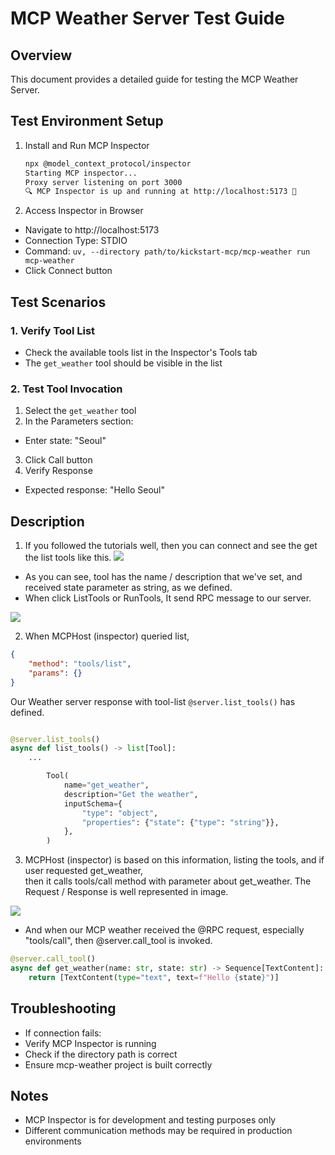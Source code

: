 # MCP Weather Server Test Guide

## Overview

This document provides a detailed guide for testing the MCP Weather Server.

## Test Environment Setup

1. Install and Run MCP Inspector
   ```bash
   npx @model_context_protocol/inspector
   Starting MCP inspector...
   Proxy server listening on port 3000
   🔍 MCP Inspector is up and running at http://localhost:5173 🚀
   ```

2. Access Inspector in Browser
- Navigate to http://localhost:5173
- Connection Type: STDIO
- Command: `uv, --directory path/to/kickstart-mcp/mcp-weather run mcp-weather`
- Click Connect button

## Test Scenarios

### 1. Verify Tool List
- Check the available tools list in the Inspector's Tools tab
- The `get_weather` tool should be visible in the list

### 2. Test Tool Invocation
1. Select the `get_weather` tool
2. In the Parameters section:
- Enter state: "Seoul"
3. Click Call button
4. Verify Response
- Expected response: "Hello Seoul"

## Description
1. If you followed the tutorials well, then you can connect and see the get the list tools like this.
![](./image/tools.png)
- As you can see, tool has the name / description that we've set, and received state parameter as string, as we defined.
- When click ListTools or RunTools, It send RPC message to our server.

![](./image/list_rpc.png)


2. When MCPHost (inspector) queried list,
```json
{
    "method": "tools/list",
    "params": {}
}
```

Our Weather server response with tool-list `@server.list_tools()` has defined. 

```python

@server.list_tools()
async def list_tools() -> list[Tool]:
    ...

        Tool(
            name="get_weather",
            description="Get the weather",
            inputSchema={
                "type": "object",
                "properties": {"state": {"type": "string"}},
            },
        )
```

3. MCPHost (inspector) is based on this information, listing the tools, and if user requested get_weather,  
then it calls tools/call method with parameter about get_weather.
The Request / Response is well represented in image.

![](./image/call_rpc.png)

- And when our MCP weather received the @RPC request, especially "tools/call", then @server.call_tool is invoked.  

```python
@server.call_tool()
async def get_weather(name: str, state: str) -> Sequence[TextContent]:
    return [TextContent(type="text", text=f"Hello {state}")]
```

## Troubleshooting
- If connection fails:
- Verify MCP Inspector is running
- Check if the directory path is correct
- Ensure mcp-weather project is built correctly

## Notes
- MCP Inspector is for development and testing purposes only
- Different communication methods may be required in production environments

